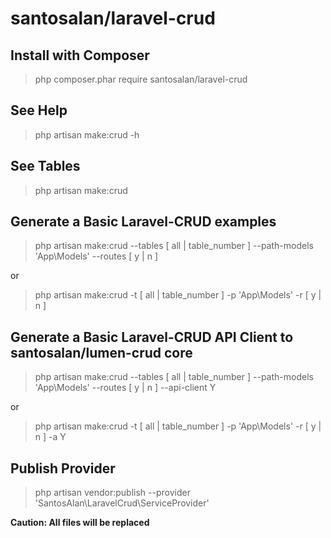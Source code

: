 # santosalan/laravel-crud

## Install with Composer
> php composer.phar require santosalan/laravel-crud

## See Help
> php artisan make:crud -h

## See Tables
> php artisan make:crud

## Generate a Basic Laravel-CRUD examples
> php artisan make:crud --tables [ all | table_number ] --path-models 'App\Models\' --routes [ y | n ]

or

> php artisan make:crud -t [ all | table_number ] -p 'App\Models\' -r [ y | n ]

## Generate a Basic Laravel-CRUD API Client to santosalan/lumen-crud core
> php artisan make:crud --tables [ all | table_number ] --path-models 'App\Models\' --routes [ y | n ] --api-client Y

or

> php artisan make:crud -t [ all | table_number ] -p 'App\Models\' -r [ y | n ] -a Y 

## Publish Provider
> php artisan vendor:publish --provider 'SantosAlan\LaravelCrud\ServiceProvider'


**Caution: All files will be replaced**
    

